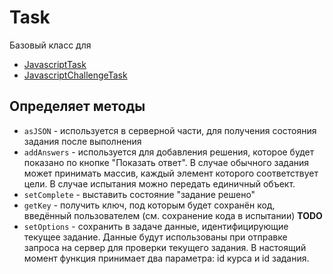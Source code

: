 Task
====

Базовый класс для

 * [JavascriptTask](./javascript-task.md)
 * [JavascriptChallengeTask](./javascript-challenge-task.md)

Определяет методы
-----------------

 * `asJSON` - используется в серверной части, для получения состояния задания после выполнения
 * `addAnswers` - используется для добавления решения, которое будет показано по кнопке "Показать ответ". В случае обычного задания может принимать массив, каждый элемент которого соответствует цели. В случае испытания можно передать единичный объект.
 * `setComplete` - выставить состояние "задание решено"
 * `getKey` - получить ключ, под которым будет сохранён код, введённый пользователем (см. сохранение кода в испытании) **TODO**
 * `setOptions` - сохранить в задаче данные, идентифицирующие текущее задание. Данные будут использованы при отправке запроса на сервер для проверки текущего задания. В настоящий момент функция принимает два параметра: id курса и id задания.

